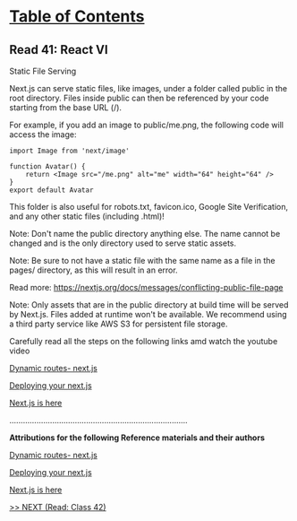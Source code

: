 # [Table of Contents](https://wondwosentsige.github.io/code-401-reading-notes/Home)

## Read 41: React VI

Static File Serving

Next.js can serve static files, like images, under a folder called public in the root directory. Files inside public can then be referenced by your code starting from the base URL (/).

For example, if you add an image to public/me.png, the following code will access the image:


    import Image from 'next/image'

    function Avatar() {
        return <Image src="/me.png" alt="me" width="64" height="64" />
    }   
    export default Avatar

This folder is also useful for robots.txt, favicon.ico, Google Site Verification, and any other static files (including .html)!

Note: Don't name the public directory anything else. The name cannot be changed and is the only directory used to serve static assets.

Note: Be sure to not have a static file with the same name as a file in the pages/ directory, as this will result in an error.

Read more: https://nextjs.org/docs/messages/conflicting-public-file-page

Note: Only assets that are in the public directory at build time will be served by Next.js. Files added at runtime won't be available. We recommend using a third party service like AWS S3 for persistent file storage.

Carefully read all the steps on the following links amd watch the youtube video

[Dynamic routes- next.js](https://nextjs.org/learn/basics/deploying-nextjs-app)

[Deploying your next.js](https://nextjs.org/learn/basics/deploying-nextjs-app)

[Next.js is here](https://www.youtube.com/watch?v=JWCS5IdECVI)

...............................................................................

__Attributions for the following Reference materials and their authors__

[Dynamic routes- next.js](https://nextjs.org/learn/basics/deploying-nextjs-app)

[Deploying your next.js](https://nextjs.org/learn/basics/deploying-nextjs-app)

[Next.js is here](https://www.youtube.com/watch?v=JWCS5IdECVI)

[>> NEXT (Read: Class 42)](https://wondwosentsige.github.io/code-401-reading-note/class-42)